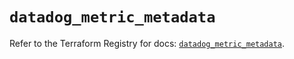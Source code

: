 # `datadog_metric_metadata`

Refer to the Terraform Registry for docs: [`datadog_metric_metadata`](https://registry.terraform.io/providers/datadog/datadog/3.41.0/docs/resources/metric_metadata).
